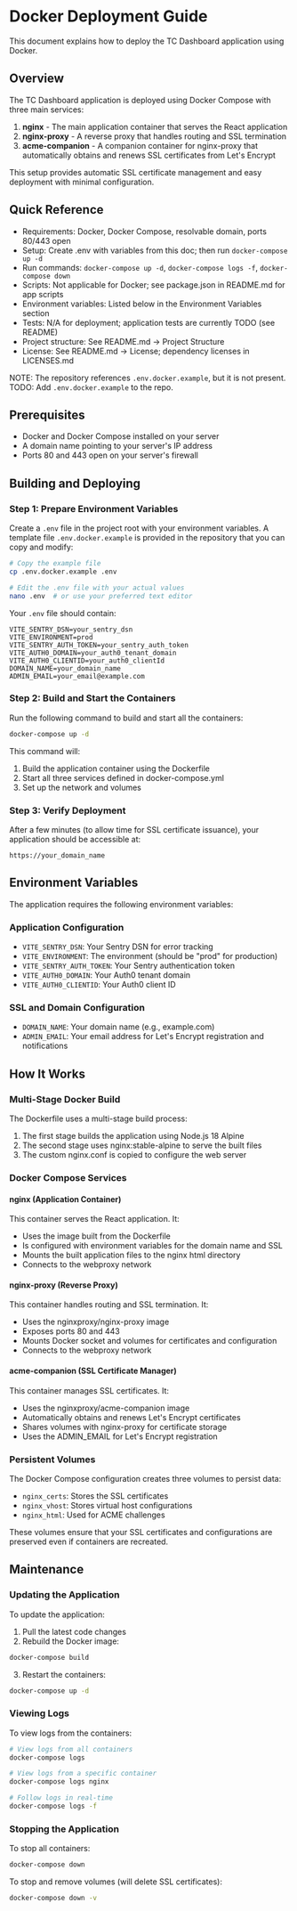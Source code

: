 # Docker Deployment Guide

This document explains how to deploy the TC Dashboard application using Docker.

## Overview

The TC Dashboard application is deployed using Docker Compose with three main services:

1. **nginx** - The main application container that serves the React application
2. **nginx-proxy** - A reverse proxy that handles routing and SSL termination
3. **acme-companion** - A companion container for nginx-proxy that automatically obtains and renews SSL certificates from Let's Encrypt

This setup provides automatic SSL certificate management and easy deployment with minimal configuration.

## Quick Reference

- Requirements: Docker, Docker Compose, resolvable domain, ports 80/443 open
- Setup: Create .env with variables from this doc; then run `docker-compose up -d`
- Run commands: `docker-compose up -d`, `docker-compose logs -f`, `docker-compose down`
- Scripts: Not applicable for Docker; see package.json in README.md for app scripts
- Environment variables: Listed below in the Environment Variables section
- Tests: N/A for deployment; application tests are currently TODO (see README)
- Project structure: See README.md -> Project Structure
- License: See README.md -> License; dependency licenses in LICENSES.md

NOTE: The repository references `.env.docker.example`, but it is not present. TODO: Add `.env.docker.example` to the repo.

## Prerequisites

- Docker and Docker Compose installed on your server
- A domain name pointing to your server's IP address
- Ports 80 and 443 open on your server's firewall

## Building and Deploying

### Step 1: Prepare Environment Variables

Create a `.env` file in the project root with your environment variables. A template file `.env.docker.example` is provided in the repository that you can copy and modify:

```bash
# Copy the example file
cp .env.docker.example .env

# Edit the .env file with your actual values
nano .env  # or use your preferred text editor
```

Your `.env` file should contain:

```
VITE_SENTRY_DSN=your_sentry_dsn
VITE_ENVIRONMENT=prod
VITE_SENTRY_AUTH_TOKEN=your_sentry_auth_token
VITE_AUTH0_DOMAIN=your_auth0_tenant_domain
VITE_AUTH0_CLIENTID=your_auth0_clientId
DOMAIN_NAME=your_domain_name
ADMIN_EMAIL=your_email@example.com
```

### Step 2: Build and Start the Containers

Run the following command to build and start all the containers:

```bash
docker-compose up -d
```

This command will:

1. Build the application container using the Dockerfile
2. Start all three services defined in docker-compose.yml
3. Set up the network and volumes

### Step 3: Verify Deployment

After a few minutes (to allow time for SSL certificate issuance), your application should be accessible at:

```
https://your_domain_name
```

## Environment Variables

The application requires the following environment variables:

### Application Configuration

- `VITE_SENTRY_DSN`: Your Sentry DSN for error tracking
- `VITE_ENVIRONMENT`: The environment (should be "prod" for production)
- `VITE_SENTRY_AUTH_TOKEN`: Your Sentry authentication token
- `VITE_AUTH0_DOMAIN`: Your Auth0 tenant domain
- `VITE_AUTH0_CLIENTID`: Your Auth0 client ID

### SSL and Domain Configuration

- `DOMAIN_NAME`: Your domain name (e.g., example.com)
- `ADMIN_EMAIL`: Your email address for Let's Encrypt registration and notifications

## How It Works

### Multi-Stage Docker Build

The Dockerfile uses a multi-stage build process:

1. The first stage builds the application using Node.js 18 Alpine
2. The second stage uses nginx:stable-alpine to serve the built files
3. The custom nginx.conf is copied to configure the web server

### Docker Compose Services

#### nginx (Application Container)

This container serves the React application. It:

- Uses the image built from the Dockerfile
- Is configured with environment variables for the domain name and SSL
- Mounts the built application files to the nginx html directory
- Connects to the webproxy network

#### nginx-proxy (Reverse Proxy)

This container handles routing and SSL termination. It:

- Uses the nginxproxy/nginx-proxy image
- Exposes ports 80 and 443
- Mounts Docker socket and volumes for certificates and configuration
- Connects to the webproxy network

#### acme-companion (SSL Certificate Manager)

This container manages SSL certificates. It:

- Uses the nginxproxy/acme-companion image
- Automatically obtains and renews Let's Encrypt certificates
- Shares volumes with nginx-proxy for certificate storage
- Uses the ADMIN_EMAIL for Let's Encrypt registration

### Persistent Volumes

The Docker Compose configuration creates three volumes to persist data:

- `nginx_certs`: Stores the SSL certificates
- `nginx_vhost`: Stores virtual host configurations
- `nginx_html`: Used for ACME challenges

These volumes ensure that your SSL certificates and configurations are preserved even if containers are recreated.

## Maintenance

### Updating the Application

To update the application:

1. Pull the latest code changes
2. Rebuild the Docker image:

```bash
docker-compose build
```

3. Restart the containers:

```bash
docker-compose up -d
```

### Viewing Logs

To view logs from the containers:

```bash
# View logs from all containers
docker-compose logs

# View logs from a specific container
docker-compose logs nginx

# Follow logs in real-time
docker-compose logs -f
```

### Stopping the Application

To stop all containers:

```bash
docker-compose down
```

To stop and remove volumes (will delete SSL certificates):

```bash
docker-compose down -v
```
